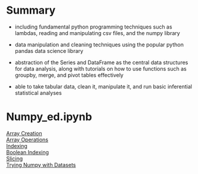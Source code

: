 # Summary

- including fundamental python programming techniques such as lambdas, reading and manipulating csv files, and the numpy library

- data manipulation and cleaning techniques using the popular python pandas data science library 

- abstraction of the Series and DataFrame as the central data structures for data analysis, along with tutorials on how to use functions such as groupby, merge, and pivot tables effectively

- able to take tabular data, clean it, manipulate it, and run basic inferential statistical analyses

# Numpy_ed.ipynb

[Array Creation](https://render.githubusercontent.com/view/ipynb?color_mode=light&commit=f87163406172c26d5030cbb1fc9277955913f5ca&enc_url=68747470733a2f2f7261772e67697468756275736572636f6e74656e742e636f6d2f416c65786157752f507974686f6e2f663837313633343036313732633236643530333063626231666339323737393535393133663563612f44617461253230536369656e6365253230696e253230507974686f6e2f4e756d70795f65642e6970796e62&nwo=AlexaWu%2FPython&path=Data+Science+in+Python%2FNumpy_ed.ipynb&repository_id=309479435&repository_type=Repository#Array-Creation)\
[Array Operations](https://render.githubusercontent.com/view/ipynb?color_mode=light&commit=f87163406172c26d5030cbb1fc9277955913f5ca&enc_url=68747470733a2f2f7261772e67697468756275736572636f6e74656e742e636f6d2f416c65786157752f507974686f6e2f663837313633343036313732633236643530333063626231666339323737393535393133663563612f44617461253230536369656e6365253230696e253230507974686f6e2f4e756d70795f65642e6970796e62&nwo=AlexaWu%2FPython&path=Data+Science+in+Python%2FNumpy_ed.ipynb&repository_id=309479435&repository_type=Repository#Array-Operations)\
[Indexing](https://render.githubusercontent.com/view/ipynb?color_mode=light&commit=f87163406172c26d5030cbb1fc9277955913f5ca&enc_url=68747470733a2f2f7261772e67697468756275736572636f6e74656e742e636f6d2f416c65786157752f507974686f6e2f663837313633343036313732633236643530333063626231666339323737393535393133663563612f44617461253230536369656e6365253230696e253230507974686f6e2f4e756d70795f65642e6970796e62&nwo=AlexaWu%2FPython&path=Data+Science+in+Python%2FNumpy_ed.ipynb&repository_id=309479435&repository_type=Repository#Indexing)\
[Boolean Indexing](https://render.githubusercontent.com/view/ipynb?color_mode=light&commit=f87163406172c26d5030cbb1fc9277955913f5ca&enc_url=68747470733a2f2f7261772e67697468756275736572636f6e74656e742e636f6d2f416c65786157752f507974686f6e2f663837313633343036313732633236643530333063626231666339323737393535393133663563612f44617461253230536369656e6365253230696e253230507974686f6e2f4e756d70795f65642e6970796e62&nwo=AlexaWu%2FPython&path=Data+Science+in+Python%2FNumpy_ed.ipynb&repository_id=309479435&repository_type=Repository#Boolean-Indexing)\
[Slicing](https://render.githubusercontent.com/view/ipynb?color_mode=light&commit=f87163406172c26d5030cbb1fc9277955913f5ca&enc_url=68747470733a2f2f7261772e67697468756275736572636f6e74656e742e636f6d2f416c65786157752f507974686f6e2f663837313633343036313732633236643530333063626231666339323737393535393133663563612f44617461253230536369656e6365253230696e253230507974686f6e2f4e756d70795f65642e6970796e62&nwo=AlexaWu%2FPython&path=Data+Science+in+Python%2FNumpy_ed.ipynb&repository_id=309479435&repository_type=Repository#Slicing)\
[Trying Numpy with Datasets](https://render.githubusercontent.com/view/ipynb?color_mode=light&commit=f87163406172c26d5030cbb1fc9277955913f5ca&enc_url=68747470733a2f2f7261772e67697468756275736572636f6e74656e742e636f6d2f416c65786157752f507974686f6e2f663837313633343036313732633236643530333063626231666339323737393535393133663563612f44617461253230536369656e6365253230696e253230507974686f6e2f4e756d70795f65642e6970796e62&nwo=AlexaWu%2FPython&path=Data+Science+in+Python%2FNumpy_ed.ipynb&repository_id=309479435&repository_type=Repository#Trying-Numpy-with-Datasets)

